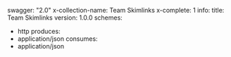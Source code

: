 swagger: "2.0"
x-collection-name: Team Skimlinks
x-complete: 1
info:
  title: Team Skimlinks
  version: 1.0.0
schemes:
- http
produces:
- application/json
consumes:
- application/json